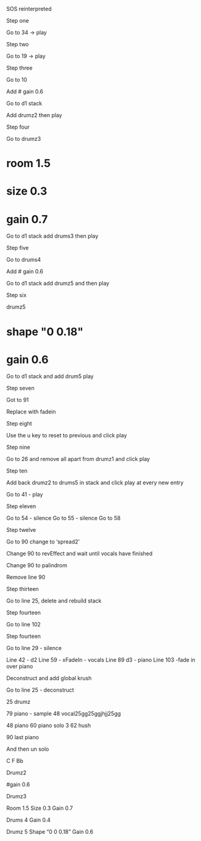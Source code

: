 SOS reinterpreted

Step one

Go to 34 -> play

Step two

Go to 19 -> play

Step three

Go to 10

Add # gain 0.6

Go to d1 stack

Add drumz2 then play

Step four

Go to drumz3

# room 1.5
# size 0.3
# gain 0.7

Go to d1 stack add drums3 then play

Step five

Go to drums4

Add # gain 0.6

Go to d1 stack add drumz5 and then play

Step six

 drumz5

# shape "0 0.18"
# gain 0.6

Go to d1 stack and add drum5 play

Step seven

Got to 91

Replace with fadein

Step eight

Use the u key to reset to previous and click play

Step nine

Go to 26 and remove all apart from drumz1 and click play

Step ten

Add back drumz2 to drums5 in stack and click play at every new entry

Go to 41 - play

Step eleven

Go to 54 - silence
Go to 55 - silence
Go to 58

Step twelve

Go to 90 change to ‘spread2’

Change 90 to revEffect and wait until vocals have finished

Change 90 to palindrom

Remove line 90

Step thirteen

Go to line 25, delete and rebuild stack

Step fourteen

Go to line 102

Step fourteen

Go to line 29 - silence

Line 42 - d2
Line 59 - xFadeIn - vocals
Line 89 d3 - piano
Line 103 -fade in over piano

Deconstruct and add global krush

Go to line 25 - deconstruct














25 drumz

79 piano - sample
48 vocal25gg25ggjhjj25gg

48 piano
60 piano solo 3
62 hush

90 last piano


And then un solo


C F Bb

Drumz2

#gain 0.6

Drumz3

Room 1.5
Size 0.3
Gain 0.7

Drums 4
Gain 0.4

Drumz 5
Shape “0 0 0.18”
Gain 0.6
